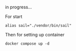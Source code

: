 in progress...

For start
```shell script
alias sail="./vendor/bin/sail"
```
Then for setting up container
```shell script
docker compose up -d
```